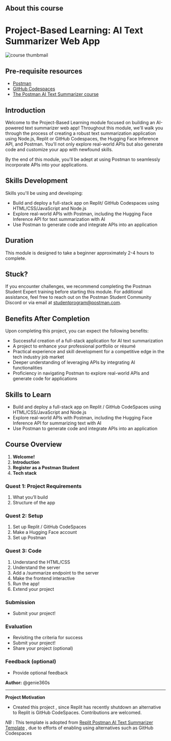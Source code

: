 ## About this course

# Project-Based Learning: AI Text Summarizer Web App

![course thumbmail](public/images/learning.png)

## Pre-requisite resources
- [Postman](https://www.postman.com/)
- [GitHub Codespaces](https://docs.github.com/en/codespaces)
- [The Postman AI Text Summarizer course](https://academy.postman.com/project-ai-text-summarizer)

## Introduction

Welcome to the Project-Based Learning module focused on building an AI-powered text summarizer web app! Throughout this module, we'll walk you through the process of creating a robust text summarization application using Node.js, Replit or GitHub Codespaces, the Hugging Face Inference API, and Postman. You'll not only explore real-world APIs but also generate code and customize your app with newfound skills.

By the end of this module, you'll be adept at using Postman to seamlessly incorporate APIs into your applications.

## Skills Development

Skills you'll be using and developing:
- Build and deploy a full-stack app on Replit/ GitHub Codespaces using HTML/CSS/JavaScript and Node.js
- Explore real-world APIs with Postman, including the Hugging Face Inference API for text summarization with AI
- Use Postman to generate code and integrate APIs into an application

## Duration

This module is designed to take a beginner approximately 2-4 hours to complete.

## Stuck?

If you encounter challenges, we recommend completing the Postman Student Expert training before starting this module. For additional assistance, feel free to reach out on the Postman Student Community Discord or via email at studentprogram@postman.com.

## Benefits After Completion

Upon completing this project, you can expect the following benefits:
- Successful creation of a full-stack application for AI text summarization
- A project to enhance your professional portfolio or résumé
- Practical experience and skill development for a competitive edge in the tech industry job market
- Deeper understanding of leveraging APIs by integrating AI functionalities
- Proficiency in navigating Postman to explore real-world APIs and generate code for applications

## Skills to Learn
- Build and deploy a full-stack app on Replit / GitHub CodeSpaces using HTML/CSS/JavaScript and Node.js
- Explore real-world APIs with Postman, including the Hugging Face Inference API for summarizing text with AI
- Use Postman to generate code and integrate APIs into an application

## Course Overview
1. **Welcome!**
2. **Introduction**
3. **Register as a Postman Student**
4. **Tech stack**
   
### Quest 1: Project Requirements
1. What you’ll build
2. Structure of the app

### Quest 2: Setup
1. Set up Replit / GitHub CodeSpaces
2. Make a Hugging Face account
3. Set up Postman

### Quest 3: Code
1. Understand the HTML/CSS
2. Understand the server
3. Add a /summarize endpoint to the server
4. Make the frontend interactive
5. Run the app!
6. Extend your project

### Submission
- Submit your project!

### Evaluation
- Revisiting the criteria for success
- Submit your project!
- Share your project (optional)

### Feedback (optional)
- Provide optional feedback

**Author:** @genie360s

----
**Project Motivation**
- Created this project , since Replit has recently shutdown an alternative to Replit is GitHub CodeSpaces. Contributions are welcomed.

*NB* : This template is adopted from  [Replit Postman AI Text Summarizer Template](https://replit.com/@postman/AI-Text-Summarizer-App-Starter-Template) , due to efforts of enabling using alternatives such as GitHub Codespaces